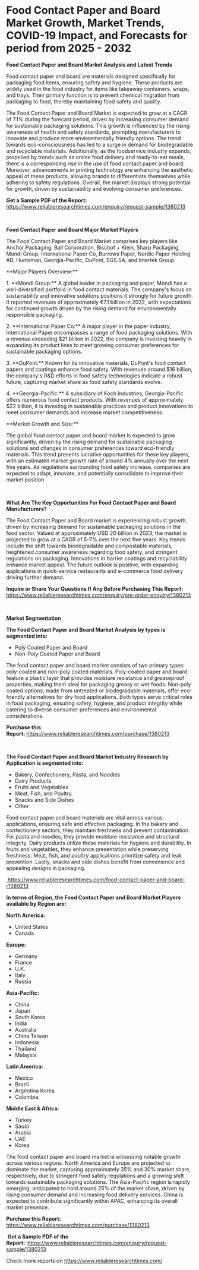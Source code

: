<p><h1>Food Contact Paper and Board Market Growth, Market Trends, COVID-19 Impact, and Forecasts for period from 2025 - 2032</h1></p><p><strong>Food Contact Paper and Board Market Analysis and Latest Trends</strong></p>
<p><p>Food contact paper and board are materials designed specifically for packaging food items, ensuring safety and hygiene. These products are widely used in the food industry for items like takeaway containers, wraps, and trays. Their primary function is to prevent chemical migration from packaging to food, thereby maintaining food safety and quality.</p><p>The Food Contact Paper and Board Market is expected to grow at a CAGR of 7.1% during the forecast period, driven by increasing consumer demand for sustainable packaging solutions. This growth is influenced by the rising awareness of health and safety standards, prompting manufacturers to innovate and produce more environmentally friendly options. The trend towards eco-consciousness has led to a surge in demand for biodegradable and recyclable materials. Additionally, as the foodservice industry expands, propelled by trends such as online food delivery and ready-to-eat meals, there is a corresponding rise in the use of food contact paper and board. Moreover, advancements in printing technology are enhancing the aesthetic appeal of these products, allowing brands to differentiate themselves while adhering to safety regulations. Overall, the market displays strong potential for growth, driven by sustainability and evolving consumer preferences.</p></p>
<p><strong>Get a Sample PDF of the Report:&nbsp;</strong> <a href="https://www.reliableresearchtimes.com/enquiry/request-sample/1380213?utm_campaign=2305&utm_medium=2&utm_source=Github&utm_content=ia&utm_term=14022025&utm_id=food-contact-paper-and-board">https://www.reliableresearchtimes.com/enquiry/request-sample/1380213</a></p>
<p>&nbsp;</p>
<p><strong>Food Contact Paper and Board Major Market Players</strong></p>
<p><p>The Food Contact Paper and Board Market comprises key players like Anchor Packaging, Ball Corporation, Bischof + Klein, Sharp Packaging, Mondi Group, International Paper Co, Burrows Paper, Nordic Paper Holding AB, Huntsman, Georgia-Pacific, DuPont, SGS SA, and Intertek Group. </p><p>**Major Players Overview:**</p><p>1. **Mondi Group:** A global leader in packaging and paper, Mondi has a well-diversified portfolio in food contact materials. The company's focus on sustainability and innovative solutions positions it strongly for future growth. It reported revenues of approximately €7.1 billion in 2022, with expectations for continued growth driven by the rising demand for environmentally responsible packaging.</p><p>2. **International Paper Co:** A major player in the paper industry, International Paper encompasses a range of food packaging solutions. With a revenue exceeding $21 billion in 2022, the company is investing heavily in expanding its product lines to meet growing consumer preferences for sustainable packaging options.</p><p>3. **DuPont:** Known for its innovative materials, DuPont's food contact papers and coatings enhance food safety. With revenues around $16 billion, the company's R&D efforts in food safety technologies indicate a robust future, capturing market share as food safety standards evolve.</p><p>4. **Georgia-Pacific:** A subsidiary of Koch Industries, Georgia-Pacific offers numerous food contact products. With revenues of approximately $22 billion, it is investing in sustainable practices and product innovations to meet consumer demands and increase market competitiveness.</p><p>**Market Growth and Size:** </p><p>The global food contact paper and board market is expected to grow significantly, driven by the rising demand for sustainable packaging solutions and changes in consumer preferences toward eco-friendly materials. This trend presents lucrative opportunities for these key players, with an estimated market growth rate of around 4% annually over the next five years. As regulations surrounding food safety increase, companies are expected to adapt, innovate, and potentially consolidate to improve their market position.</p></p>
<p>&nbsp;</p>
<p><strong>What Are The Key Opportunities For Food Contact Paper and Board Manufacturers?</strong></p>
<p><p>The Food Contact Paper and Board market is experiencing robust growth, driven by increasing demand for sustainable packaging solutions in the food sector. Valued at approximately USD 20 billion in 2023, the market is projected to grow at a CAGR of 5-7% over the next five years. Key trends include the shift towards biodegradable and compostable materials, heightened consumer awareness regarding food safety, and stringent regulations on packaging. Innovations in barrier coatings and recyclability enhance market appeal. The future outlook is positive, with expanding applications in quick-service restaurants and e-commerce food delivery driving further demand.</p></p>
<p><strong>Inquire or Share Your Questions If Any Before Purchasing This Report:</strong> <a href="https://www.reliableresearchtimes.com/enquiry/pre-order-enquiry/1380213?utm_campaign=2305&utm_medium=2&utm_source=Github&utm_content=ia&utm_term=14022025&utm_id=food-contact-paper-and-board">https://www.reliableresearchtimes.com/enquiry/pre-order-enquiry/1380213</a></p>
<p>&nbsp;</p>
<p><strong>Market Segmentation</strong></p>
<p><strong>The Food Contact Paper and Board Market Analysis by types is segmented into:</strong></p>
<p><ul><li>Poly Coated Paper and Board</li><li>Non-Poly Coated Paper and Board</li></ul></p>
<p><p>The food contact paper and board market consists of two primary types: poly-coated and non-poly coated materials. Poly-coated paper and board feature a plastic layer that provides moisture resistance and greaseproof properties, making them ideal for packaging greasy or wet foods. Non-poly coated options, made from untreated or biodegradable materials, offer eco-friendly alternatives for dry food applications. Both types serve critical roles in food packaging, ensuring safety, hygiene, and product integrity while catering to diverse consumer preferences and environmental considerations.</p></p>
<p><strong>Purchase this Report:&nbsp;</strong><a href="https://www.reliableresearchtimes.com/purchase/1380213?utm_campaign=2305&utm_medium=2&utm_source=Github&utm_content=ia&utm_term=14022025&utm_id=food-contact-paper-and-board">https://www.reliableresearchtimes.com/purchase/1380213</a></p>
<p>&nbsp;</p>
<p><strong>The Food Contact Paper and Board Market Industry Research by Application is segmented into:</strong></p>
<p><ul><li>Bakery, Confectionery, Pasta, and Noodles</li><li>Dairy Products</li><li>Fruits and Vegetables</li><li>Meat, Fish, and Poultry</li><li>Snacks and Side Dishes</li><li>Other</li></ul></p>
<p><p>Food contact paper and board materials are vital across various applications, ensuring safe and effective packaging. In the bakery and confectionery sectors, they maintain freshness and prevent contamination. For pasta and noodles, they provide moisture resistance and structural integrity. Dairy products utilize these materials for hygiene and durability. In fruits and vegetables, they enhance presentation while preserving freshness. Meat, fish, and poultry applications prioritize safety and leak prevention. Lastly, snacks and side dishes benefit from convenience and appealing designs in packaging.</p></p>
<p><a href="https://www.reliableresearchtimes.com/food-contact-paper-and-board-r1380213?utm_campaign=2305&utm_medium=2&utm_source=Github&utm_content=ia&utm_term=14022025&utm_id=food-contact-paper-and-board">&nbsp;https://www.reliableresearchtimes.com/food-contact-paper-and-board-r1380213</a></p>
<p><strong>In terms of Region, the Food Contact Paper and Board Market Players available by Region are:</strong></p>
<p>
    <p> <strong> North America: </strong>
        <ul>
            <li>United States</li>
            <li>Canada</li>
        </ul>
        </p> 
    <p> <strong> Europe: </strong>
        <ul>
            <li>Germany</li>
            <li>France</li>
            <li>U.K.</li>
            <li>Italy</li>
            <li>Russia</li>
        </ul>
        </p> 
    <p> <strong> Asia-Pacific: </strong>
        <ul>
            <li>China</li>
            <li>Japan</li>
            <li>South Korea</li>
            <li>India</li>
            <li>Australia</li>
            <li>China Taiwan</li>
            <li>Indonesia</li>
            <li>Thailand</li>
            <li>Malaysia</li>
        </ul>
        </p> 
    <p> <strong> Latin America: </strong>
        <ul>
            <li>Mexico</li>
            <li>Brazil</li>
            <li>Argentina Korea</li>
            <li>Colombia</li>
        </ul>
        </p> 
    <p> <strong> Middle East & Africa: </strong>
        <ul>
            <li>Turkey</li>
            <li>Saudi</li>
            <li>Arabia</li>
            <li>UAE</li>
            <li>Korea</li>
        </ul>
    </p>
    </p>
<p><p>The food contact paper and board market is witnessing notable growth across various regions. North America and Europe are projected to dominate the market, capturing approximately 35% and 30% market share, respectively, due to stringent food safety regulations and a growing shift towards sustainable packaging solutions. The Asia-Pacific region is rapidly emerging, anticipated to hold around 25% of the market share, driven by rising consumer demand and increasing food delivery services. China is expected to contribute significantly within APAC, enhancing its overall market presence.</p></p>
<p><strong>Purchase this Report: </strong><a href="https://www.reliableresearchtimes.com/purchase/1380213?utm_campaign=2305&utm_medium=2&utm_source=Github&utm_content=ia&utm_term=14022025&utm_id=food-contact-paper-and-board">https://www.reliableresearchtimes.com/purchase/1380213</a></p>
<p>&nbsp;<strong>Get a Sample PDF of the Report:&nbsp;&nbsp;</strong><a href="https://www.reliableresearchtimes.com/enquiry/request-sample/1380213?utm_campaign=2305&utm_medium=2&utm_source=Github&utm_content=ia&utm_term=14022025&utm_id=food-contact-paper-and-board">https://www.reliableresearchtimes.com/enquiry/request-sample/1380213</a></p>
<p><strong></strong></p>
<p>Check more reports on <a href="https://www.reliableresearchtimes.com/?utm_campaign=2305&utm_medium=2&utm_source=Github&utm_content=ia&utm_term=14022025&utm_id=food-contact-paper-and-board">https://www.reliableresearchtimes.com/</a></p>